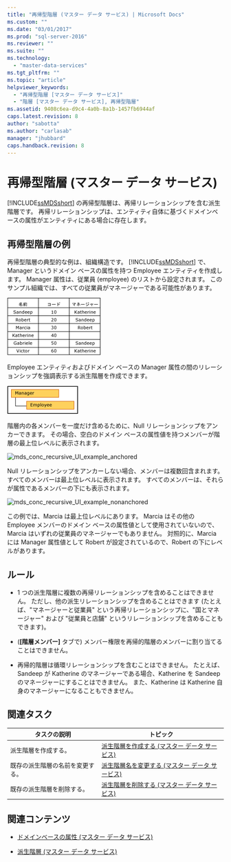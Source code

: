 ```yaml
---
title: "再帰型階層 (マスター データ サービス) | Microsoft Docs"
ms.custom: ""
ms.date: "03/01/2017"
ms.prod: "sql-server-2016"
ms.reviewer: ""
ms.suite: ""
ms.technology: 
  - "master-data-services"
ms.tgt_pltfrm: ""
ms.topic: "article"
helpviewer_keywords: 
  - "再帰型階層 [マスター データ サービス]"
  - "階層 [マスター データ サービス], 再帰型階層"
ms.assetid: 9408c6ea-d9c4-4a0b-8a1b-1457fb6944af
caps.latest.revision: 8
author: "sabotta"
ms.author: "carlasab"
manager: "jhubbard"
caps.handback.revision: 8
---
```

# 再帰型階層 (マスター データ サービス)
  [!INCLUDE[ssMDSshort](../includes/ssmdsshort-md.md)] の再帰型階層は、再帰リレーションシップを含む派生階層です。 再帰リレーションシップは、エンティティ自体に基づくドメインベースの属性がエンティティにある場合に存在します。  
  
## 再帰型階層の例  
 再帰型階層の典型的な例は、組織構造です。 [!INCLUDE[ssMDSshort](../includes/ssmdsshort-md.md)] で、Manager というドメイン ベースの属性を持つ Employee エンティティを作成します。 Manager 属性は、従業員 (employee) のリストから設定されます。 このサンプル組織では、すべての従業員がマネージャーである可能性があります。  
  
 ![mds_conc_recursive_table_w_data](../master-data-services/media/mds-conc-recursive-table-w-data.gif "mds_conc_recursive_table_w_data")  
  
 Employee エンティティおよびドメイン ベースの Manager 属性の間のリレーションシップを強調表示する派生階層を作成できます。  
  
 ![mds_conc_recursive_UI_structure](../master-data-services/media/mds-conc-recursive-ui-structure.gif "mds_conc_recursive_UI_structure")  
  
 階層内の各メンバーを一度だけ含めるために、Null リレーションシップをアンカーできます。 その場合、空白のドメイン ベースの属性値を持つメンバーが階層の最上位レベルに表示されます。  
  
 ![mds_conc_recursive_UI_example_anchored](../master-data-services/media/mds-conc-recursive-ui-example-anchored.png "mds_conc_recursive_UI_example_anchored")  
  
 Null リレーションシップをアンカーしない場合、メンバーは複数回含まれます。 すべてのメンバーは最上位レベルに表示されます。 すべてのメンバーは、それらが属性であるメンバーの下にも表示されます。  
  
 ![mds_conc_recursive_UI_example_nonanchored](../master-data-services/media/mds-conc-recursive-ui-example-nonanchored.png "mds_conc_recursive_UI_example_nonanchored")  
  
 この例では、Marcia は最上位レベルにあります。 Marcia はその他の Employee メンバーのドメイン ベースの属性値として使用されていないので、Marcia はいずれの従業員のマネージャーでもありません。 対照的に、Marcia には Manager 属性値として Robert が設定されているので、Robert の下にレベルがあります。  
  
## ルール  
  
-   1 つの派生階層に複数の再帰リレーションシップを含めることはできません。 ただし、他の派生リレーションシップを含めることはできます (たとえば、"マネージャーと従業員" という再帰リレーションシップに、"国とマネージャー" および "従業員と店舗" というリレーションシップを含めることもできます)。  
  
-   (**[階層メンバー]** タブで) メンバー権限を再帰的階層のメンバーに割り当てることはできません。  
  
-   再帰的階層は循環リレーションシップを含むことはできません。 たとえば、Sandeep が Katherine のマネージャーである場合、Katherine を Sandeep のマネージャーにすることはできません。 また、Katherine は Katherine 自身のマネージャーになることもできません。  
  
## 関連タスク  
  
|タスクの説明|トピック|  
|----------------------|-----------|  
|派生階層を作成する。|[派生階層を作成する (マスター データ サービス)](../master-data-services/create-a-derived-hierarchy-master-data-services.md)|  
|既存の派生階層の名前を変更する。|[派生階層名を変更する (マスター データ サービス)](../master-data-services/change-a-derived-hierarchy-name-master-data-services.md)|  
|既存の派生階層を削除する。|[派生階層を削除する (マスター データ サービス)](../master-data-services/delete-a-derived-hierarchy-master-data-services.md)|  
  
## 関連コンテンツ  
  
-   [ドメインベースの属性 (マスター データ サービス)](../master-data-services/domain-based-attributes-master-data-services.md)  
  
-   [派生階層 (マスター データ サービス)](../master-data-services/derived-hierarchies-master-data-services.md)  
  
  